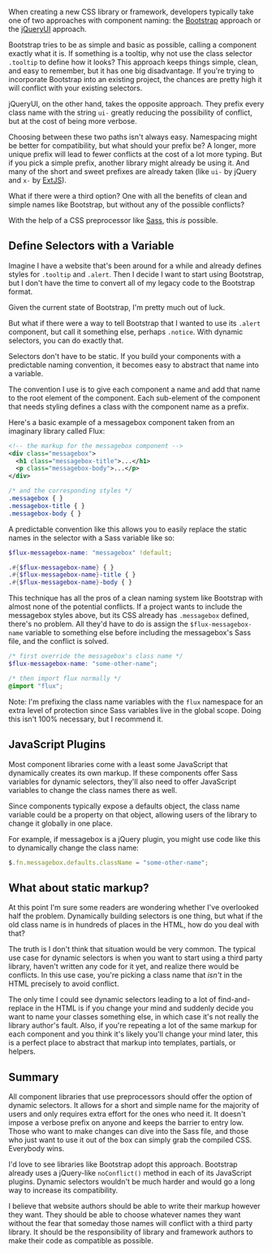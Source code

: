When creating a new CSS library or framework, developers typically take one of two approaches with component naming: the [Bootstrap](http://twitter.github.com/bootstrap/) approach or the [jQueryUI](http://jqueryui.com/) approach.

Bootstrap tries to be as simple and basic as possible, calling a component exactly what it is. If something is a tooltip, why not use the class selector `.tooltip` to define how it looks? This approach keeps things simple, clean, and easy to remember, but it has one big disadvantage. If you're trying to incorporate Bootstrap into an existing project, the chances are pretty high it will conflict with your existing selectors.

jQueryUI, on the other hand, takes the opposite approach. They prefix every class name with the string `ui-` greatly reducing the possibility of conflict, but at the cost of being more verbose.

Choosing between these two paths isn't always easy. Namespacing might be better for compatibility, but what should your prefix be? A longer, more unique prefix will lead to fewer conflicts at the cost of a lot more typing. But if you pick a simple prefix, another library might already be using it. And many of the short and sweet prefixes are already taken (like `ui-` by jQuery and `x-` by [ExtJS](http://www.sencha.com/products/extjs)).

What if there were a third option? One with all the benefits of clean and simple names like Bootstrap, but without any of the possible conflicts?

With the help of a CSS preprocessor like [Sass](http://sass-lang.com/), this *is* possible.

## Define Selectors with a Variable

Imagine I have a website that's been around for a while and already defines styles for `.tooltip` and `.alert`. Then I decide I want to start using Bootstrap, but I don't have the time to convert all of my legacy code to the Bootstrap format.

Given the current state of Bootstrap, I'm pretty much out of luck.

But what if there were a way to tell Bootstrap that I wanted to use its `.alert` component, but call it something else, perhaps `.notice`. With dynamic selectors, you can do exactly that.

Selectors don't have to be static. If you build your components with a predictable naming convention, it becomes easy to abstract that name into a variable.

The convention I use is to give each component a name and add that name to the root element of the component. Each sub-element of the component that needs styling defines a class with the component name as a prefix.

Here's a basic example of a messagebox component taken from an imaginary library called Flux:

```xml
<!-- the markup for the messagebox component -->
<div class="messagebox">
  <h1 class="messagebox-title">...</h1>
  <p class="messagebox-body">...</p>
</div>
```

```css
/* and the corresponding styles */
.messagebox { }
.messagebox-title { }
.messagebox-body { }
```

A predictable convention like this allows you to easily replace the static names in the selector with a Sass variable like so:

```scss
$flux-messagebox-name: "messagebox" !default;

.#{$flux-messagebox-name} { }
.#{$flux-messagebox-name}-title { }
.#{$flux-messagebox-name}-body { }
```

This technique has all the pros of a clean naming system like Bootstrap with almost none of the potential conflicts. If a project wants to include the messagebox styles above, but its CSS already has `.messagebox` defined, there's no problem. All they'd have to do is assign the `$flux-messagebox-name` variable to something else before including the messagebox's Sass file, and the conflict is solved.

```scss
/* first override the messagebox's class name */
$flux-messagebox-name: "some-other-name";

/* then import flux normally */
@import "flux";
```

Note: I'm prefixing the class name variables with the `flux` namespace for an extra level of protection since Sass variables live in the global scope. Doing this isn't 100% necessary, but I recommend it.

## JavaScript Plugins

Most component libraries come with a least some JavaScript that dynamically creates its own markup. If these components offer Sass variables for dynamic selectors, they'll also need to offer JavaScript variables to change the class names there as well.

Since components typically expose a defaults object, the class name variable could be a property on that object, allowing users of the library to change it globally in one place.

For example, if messagebox is a jQuery plugin, you might use code like this to dynamically change the class name:

```javascript
$.fn.messagebox.defaults.className = "some-other-name";
```

## What about static markup?

At this point I'm sure some readers are wondering whether I've overlooked half the problem. Dynamically building selectors is one thing, but what if the old class name is in hundreds of places in the HTML, how do you deal with that?

The truth is I don't think that situation would be very common. The typical use case for dynamic selectors is when you want to start using a third party library, haven't written any code for it yet, and realize there would be conflicts. In this use case, you're picking a class name that *isn't* in the HTML precisely to avoid conflict.

The only time I could see dynamic selectors leading to a lot of find-and-replace in the HTML is if you change your mind and suddenly decide you want to name your classes something else, in which case it's not really the library author's fault. Also, if you're repeating a lot of the same markup for each component and you think it's likely you'll change your mind later, this is a perfect place to abstract that markup into templates, partials, or helpers.

## Summary

All component libraries that use preprocessors should offer the option of dynamic selectors. It allows for a short and simple name for the majority of users and only requires extra effort for the ones who need it. It doesn't impose a verbose prefix on anyone and keeps the barrier to entry low. Those who want to make changes can dive into the Sass file, and those who just want to use it out of the box can simply grab the compiled CSS. Everybody wins.

I'd love to see libraries like Bootstrap adopt this approach. Bootstrap already uses a jQuery-like `noConflict()` method in each of its JavaScript plugins. Dynamic selectors wouldn't be much harder and would go a long way to increase its compatibility.

I believe that website authors should be able to write their markup however they want. They should be able to choose whatever names they want without the fear that someday those names will conflict with a third party library. It should be the responsibility of library and framework authors to make their code as compatible as possible.
